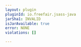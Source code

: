 ```yaml
---
layout: plugin
pluginId: io.freefair.jsass-java
jarSha1: INVALID
isJarAvailable: true
error: NONE
violations: []

---
```

